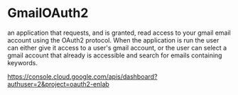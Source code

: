 # GmailOAuth2
an application that requests, and is granted, read access to your gmail email account using the OAuth2 protocol.  When the application is run the user can either give it access to a user's gmail account, or the user can select a gmail account that already is accessible and search for emails containing keywords.

https://console.cloud.google.com/apis/dashboard?authuser=2&project=oauth2-enlab